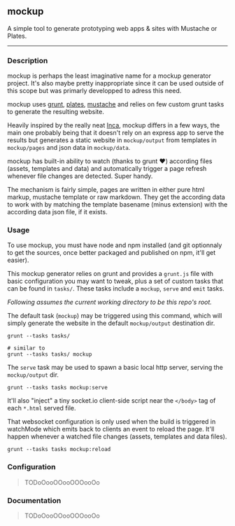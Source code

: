 
## mockup

A simple tool to generate prototyping web apps & sites with Mustache or
Plates.

---

### Description

mockup is perhaps the least imaginative name for a mockup generator
project. It's also maybe pretty inappropriate since it can be used
outside of this scope but was primarly developped to adress this need.

mockup uses [grunt](https://github.com/cowboy/grunt), [plates](https://github.com/flatiron/plates),
[mustache](https://github.com/janl/mustache.js) and relies on few custom
grunt tasks to generate the resulting website.

Heavily inspired by the really neat
[Inca](https://github.com/stenson/inca), mockup differs in a few ways,
the main one probably being that it doesn't rely on an express app to
serve the results but generates a static website in `mockup/output` from
templates in `mockup/pages` and json data in `mockup/data`.

mockup has built-in ability to watch (thanks to grunt ♥) according files
(assets, templates and data) and automatically trigger a page refresh
whenever file changes are detected. Super handy.

The mechanism is fairly simple, pages are written in either pure html
markup, mustache template or raw markdown. They get the according data
to work with by matching the template basename (minus extension) with
the according data json file, if it exists.

### Usage

To use mockup, you must have node and npm installed (and git
optionnaly to get the sources, once better packaged and published on
npm, it'll get easier).

This mockup generator relies on grunt and provides a `grunt.js` file
with basic configuration you may want to tweak, plus a set of custom
tasks that can be found in `tasks/`. These tasks include a `mockup`,
`serve` and `emit` tasks.

*Following assumes the current working directory to be this repo's
root.*

The default task (`mockup`) may be triggered using this command, which
will simply generate the website in the default `mockup/output`
destination dir.

    grunt --tasks tasks/

    # similar to
    grunt --tasks tasks/ mockup

The `serve` task may be used to spawn a basic local http server, serving
the `mockup/output` dir.

    grunt --tasks tasks mockup:serve

It'll also "inject" a tiny socket.io client-side script near the
`</body>` tag of each `*.html` served file. 

That websocket configuration is only used when the build is triggered in
watchMode which emits back to clients an event to reload the page. It'll
happen whenever a watched file changes (assets, templates and data
files).

    grunt --tasks tasks mockup:reload

### Configuration

> TODoOooOOooOOOooOo

### Documentation

> TODoOooOOooOOOooOo
